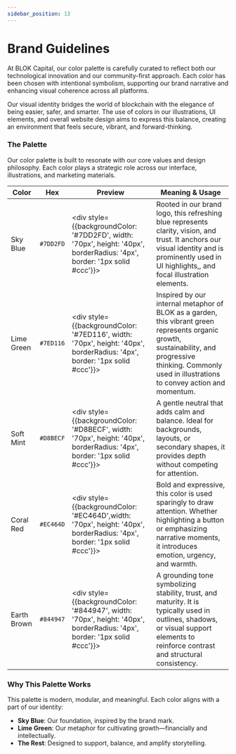```yaml
---
sidebar_position: 13
---
```


# Brand Guidelines

At BLOK Capital, our color palette is carefully curated to reflect both our technological innovation and our community-first approach. Each color has been chosen with intentional symbolism, supporting our brand narrative and enhancing visual coherence across all platforms.

Our visual identity bridges the world of blockchain with the elegance of being easier, safer, and smarter. The use of colors in our illustrations, UI elements, and overall website design aims to express this balance, creating an environment that feels secure, vibrant, and forward-thinking.
 
### **The Palette**

Our color palette is built to resonate with our core values and design philosophy. Each color plays a strategic role across our interface, illustrations, and marketing materials.

| Color       | Hex      | Preview                                | Meaning & Usage |
|-------------|----------|----------------------------------------|-----------------|
| Sky Blue    | `#7DD2FD` | <div style={{backgroundColor: '#7DD2FD', width: '70px', height: '40px', borderRadius: '4px', border: '1px solid #ccc'}}></div> | Rooted in our brand logo, this refreshing blue represents clarity, vision, and trust. It anchors our visual identity and is prominently used in UI highlights,, and focal illustration elements. |
| Lime Green  | `#7ED116` | <div style={{backgroundColor: '#7ED116', width: '70px', height: '40px', borderRadius: '4px', border: '1px solid #ccc'}}></div> | Inspired by our internal metaphor of BLOK as a garden, this vibrant green represents organic growth, sustainability, and progressive thinking. Commonly used in illustrations to convey action and momentum. |
| Soft Mint   | `#D8BECF` | <div style={{backgroundColor: '#D8BECF', width: '70px', height: '40px', borderRadius: '4px', border: '1px solid #ccc'}}></div> | A gentle neutral that adds calm and balance. Ideal for backgrounds, layouts, or secondary shapes, it provides depth without competing for attention. |
| Coral Red   | `#EC464D` | <div style={{backgroundColor: '#EC464D',width: '70px', height: '40px', borderRadius: '4px', border: '1px solid #ccc'}}></div> | Bold and expressive, this color is used sparingly to draw attention. Whether highlighting a button or emphasizing narrative moments, it introduces emotion, urgency, and warmth. |
| Earth Brown | `#844947` | <div style={{backgroundColor: '#844947', width: '70px', height: '40px', borderRadius: '4px', border: '1px solid #ccc'}}></div> | A grounding tone symbolizing stability, trust, and maturity. It is typically used in outlines, shadows, or visual support elements to reinforce contrast and structural consistency. |


### **Why This Palette Works**

This palette is modern, modular, and meaningful. Each color aligns with a part of our identity:

- **Sky Blue**: Our foundation, inspired by the brand mark.
- **Lime Green**: Our metaphor for cultivating growth—financially and intellectually.
- **The Rest**: Designed to support, balance, and amplify storytelling.